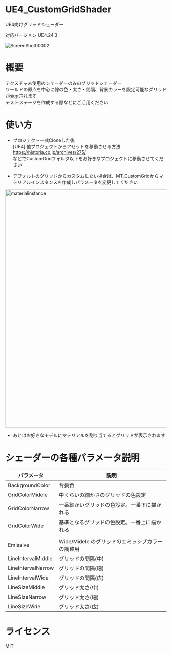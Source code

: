 # UE4_CustomGridShader
UE4向けグリッドシェーダー 

対応バージョン UE4.24.3  

![ScreenShot00002](https://user-images.githubusercontent.com/2414102/77820259-4a727d80-7124-11ea-84b5-a8ac056a06f5.png)

# 概要
テクスチャ未使用のシェーダーのみのグリッドシェーダー  
ワールドの原点を中心に線の色・太さ・間隔、背景カラーを設定可能なグリッドが表示されます  
テストステージを作成する際などにご活用ください  

# 使い方

* プロジェクト一式Cloneした後  
[UE4] 他プロジェクトからアセットを移動させる方法  
https://historia.co.jp/archives/275/  
などでCustomGridフォルダ以下をお好きなプロジェクトに移動させてください

* デフォルトのグリッドからカスタムしたい場合は、MT_CustomGridからマテリアルインスタンスを作成しパラメータを変更してください
<img width="741" alt="materialinstance" src="https://user-images.githubusercontent.com/2414102/77820265-5f4f1100-7124-11ea-8c5c-0ff1008f88d9.png">

* あとはお好きなモデルにマテリアルを割り当てるとグリッドが表示されます

# シェーダーの各種パラメータ説明

| パラメータ | 説明 |
| ------------- | ------------- |
| BackgroundColor  | 背景色  |
| GridColorMidele  | 中くらいの細かさのグリッドの色設定 |
| GridColorNarrow  | 一番細かいグリッドの色設定。一番下に描かれる |
| GridColorWide    | 基準となるグリッドの色設定。一番上に描かれる |
|     |  |
| Emissive    | Wide/Midele のグリッドのエミッシブカラーの調整用 |
| LineIntervalMiddle  | グリッドの間隔(中) |
| LineIntervalNarrow  | グリッドの間隔(細) |
| LineIntervalWide  | グリッドの間隔(広) |
| LineSizeMiddle  | グリッド太さ(中) |
| LineSizeNarrow  | グリッド太さ(細) |
| LineSizeWide  | グリッド太さ(広) |

# ライセンス

MIT
